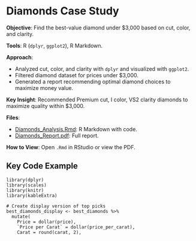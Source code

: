 # Diamonds Case Study

**Objective**: Find the best-value diamond under $3,000 based on cut, color, and clarity.

**Tools**: R (`dplyr`, `ggplot2`), R Markdown.

**Approach**:
- Analyzed cut, color, and clarity with `dplyr` and visualized with `ggplot2`.
- Filtered diamond dataset for prices under $3,000.
- Generated a report recommending optimal diamond choices to maximize money value.

**Key Insight**: Recommended Premium cut, I color, VS2 clarity diamonds to maximize quality within $3,000.

**Files**:
- [Diamonds_Analysis.Rmd](Diamonds_under_3000.Rmd): R Markdown with code.
- [Diamonds_Report.pdf](Diamonds_under_3000.pdf): Full report.

**How to View**: Open `.Rmd` in RStudio or view the PDF.

## Key Code Example
```{r echo=FALSE, fig.align="center", message=FALSE, warning=FALSE}
library(dplyr)
library(scales)
library(knitr)
library(kableExtra)

# Create display version of top picks
best_diamonds_display <- best_diamonds %>%
  mutate(
    Price = dollar(price),
    `Price per Carat` = dollar(price_per_carat),
    Carat = round(carat, 2),
